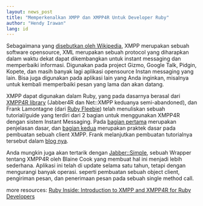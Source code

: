 ```yaml
---
layout: news_post
title: "Memperkenalkan XMPP dan XMPP4R Untuk Developer Ruby"
author: "Hendy Irawan"
lang: id
---
```


Sebagaimana yang [disebutkan oleh Wikipedia][1], XMPP merupakan sebuah
software opensource, XML merupakan sebuah protocol yang diharapkan dalam
waktu dekat dapat dikembangkan untuk instant messaging dan memperbaiki
informasi. Digunakan pada project Gizmo, Google Talk, Pidgin, Kopete,
dan masih banyak lagi aplikasi opensource Instan messaging yang lain.
Bisa juga digunakan pada aplikasi lain yang Anda inginkan, misalnya
untuk kembali memperbaiki pesan yang lama dan akan datang.

XMPP dapat digunakan dalam Ruby, yang pada dasarnya berasal dari [XMPP4R
library][2] (Jabber4R dan Net::XMPP keduanya semi-abandoned), dan Frank
Lamontagne (dari [Ruby Fleebie][3]) telah menuliskan sebuah
tutorial/guide yang terdiri dari 2 bagian untuk menggunakan XMPP4R
dengan sistem Instant Messaging. Pada [bagian pertama][4] merupakan
penjelasan dasar, dan [bagian kedua][5] merupakan praktek dasar pada
pembuatan sebuah client XMPP. Frank melanjutkan pembuatan tutorialnya
tersebut dalam [blog nya][3].

Anda mungkin juga akan tertarik dengan [Jabber::Simple][6], sebuah
Wrapper tentang XMPP4R oleh Blaine Cook yang membuat hal ini menjadi
lebih sederhana. Aplikasi ini telah di update selama satu tahun, tetapi
dengan mengurangi banyak operasi. seperti pembuatan sebuah object
client, pengiriman pesan, dan penerimaan pesan pada sebuah single method
call.

more resources: [Ruby Inside: Introduction to XMPP and XMPP4R for Ruby
Developers][7]



[1]: http://en.wikipedia.org/wiki/Extensible_Messaging_and_Presence_Protocol 
[2]: http://home.gna.org/xmpp4r/ 
[3]: http://www.rubyfleebie.com/ 
[4]: http://www.rubyfleebie.com/im-integration-with-xmpp4r 
[5]: http://www.rubyfleebie.com/im-integration-with-xmpp4r-part-2/ 
[6]: http://xmpp4r-simple.rubyforge.org/ 
[7]: http://www.rubyinside.com/introduction-to-xmpp-and-xmpp4r-for-ruby-developers-709.html 
